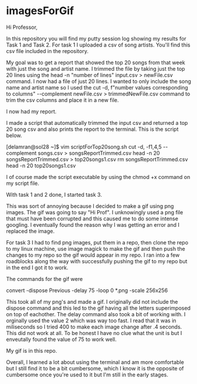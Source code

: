 # imagesForGif


Hi Professor,

In this repository you will find my putty session log showing my results for Task 1 and Task 2. For task 1 I uploaded a csv of song artists. You'll find this csv file 
included in the repository.

My goal was to get a report that showed the top 20 songs from that week with just the song and artist name. I trimmed the file by taking just the top 20 lines using the 
head -n "number of lines" input.csv > newFile.csv command. I now had a file of just 20 lines. I wanted to only include the song name and artist name so I used the 
cut -d, f"number values corresponding to columns" --complement newFile.csv > trimmedNewFile.csv command to trim the csv columns and place it in a new file.  

I now had my report. 

I made a script that automatically trimmed the input csv and returned a top 20 song csv and also prints the report to the terminal. This is the script below.


[delamran@sol28 ~]$ vim scriptForTop20song.sh
cut -d, -f1,4,5 --complement songs.csv > songsReportTrimmed.csv
head -n 20 songsReportTrimmed.csv > top20songs1.csv
rm songsReportTrimmed.csv
head -n 20 top20songs1.csv


I of course made the script executable by using the chmod +x command on my script file.

With task 1 and 2 done, I started task 3. 

This was sort of annoying because I decided to make a gif using png images. The gif was going to say "Hi Prof". I unknowingly used a png file that must have been corrupted
and this caused me to do some intense googling. I eventually found the reason why I was getting an error and I replaced the image. 

For task 3 I had to find png images, put them in a repo, then clone the repo to my linux machine, use image magick to make the gif and then push the changes to my repo so the
gif would appear in my repo. I ran into a few roadblocks along the way with successfully pushing the gif to my repo but in the end I got it to work. 

The commands for the gif were

convert -dispose Previous -delay 75 -loop 0 *.png -scale 256x256

This took all of my png's and made a gif. I originally did not include the dispose command and this led to the gif having all the letters superimposed on top of eachother.
The delay command also took a bit of working with. I orginally used the value 2 which was way too fast. I read that it was in miliseconds so I tried 400 to make each
image change after .4 seconds. This did not work at all. To be honest I have no clue what the unit is but I enveutally found the value of 75 to work well.

My gif is in this repo.

Overall, I learned a lot about using the terminal and am more comfortable but I still find it to be a bit cumbersome, which I know it is the opposite of cumbersome once
you're used to it but I'm still in the early stages. 


